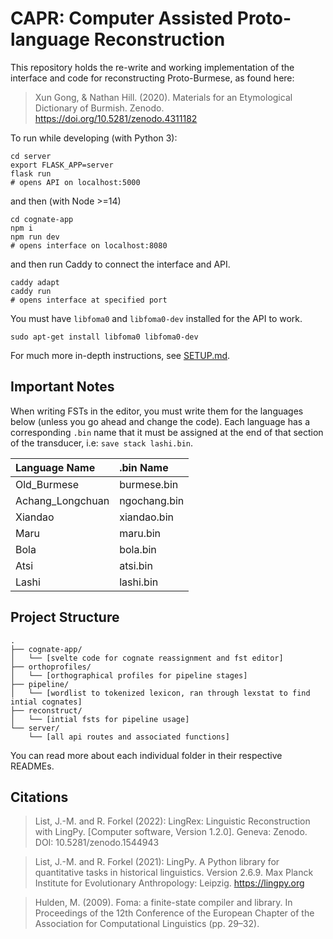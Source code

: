 # CAPR: Computer Assisted Proto-language Reconstruction

This repository holds the re-write and working implementation of the interface and code for reconstructing Proto-Burmese, as found here:

> Xun Gong, & Nathan Hill. (2020). Materials for an Etymological Dictionary of Burmish. Zenodo. https://doi.org/10.5281/zenodo.4311182

To run while developing (with Python 3):

```
cd server
export FLASK_APP=server
flask run
# opens API on localhost:5000
```

and then (with Node >=14)
```
cd cognate-app
npm i
npm run dev
# opens interface on localhost:8080
```

and then run Caddy to connect the interface and API.
```
caddy adapt
caddy run
# opens interface at specified port
```

You must have `libfoma0` and `libfoma0-dev` installed for the API to work.
```
sudo apt-get install libfoma0 libfoma0-dev
```

For much more in-depth instructions, see [SETUP.md](https://github.com/knightss27/capr/blob/main/SETUP.md).

## Important Notes
When writing FSTs in the editor, you must write them for the languages below (unless you go ahead and change the code). Each language has a corresponding `.bin` name that it must be assigned at the end of that section of the transducer, i.e: `save stack lashi.bin`.

| Language Name | .bin Name |
| :------------ | :-------- |
| Old_Burmese | burmese.bin |
| Achang_Longchuan | ngochang.bin |
| Xiandao | xiandao.bin |
| Maru | maru.bin |
| Bola | bola.bin |
| Atsi | atsi.bin |
| Lashi | lashi.bin |


## Project Structure
```
.
├── cognate-app/
│   └── [svelte code for cognate reassignment and fst editor]
├── orthoprofiles/
│   └── [orthographical profiles for pipeline stages]
├── pipeline/
│   └── [wordlist to tokenized lexicon, ran through lexstat to find intial cognates]
├── reconstruct/
│   └── [intial fsts for pipeline usage]
└── server/
    └── [all api routes and associated functions]
```

You can read more about each individual folder in their respective READMEs.

## Citations

> List, J.-M. and R. Forkel (2022): LingRex: Linguistic Reconstruction with LingPy. [Computer software, Version 1.2.0]. Geneva: Zenodo. DOI: 10.5281/zenodo.1544943


> List, J.-M. and R. Forkel (2021): LingPy. A Python library for quantitative tasks in historical linguistics. Version 2.6.9. Max Planck Institute for Evolutionary Anthropology: Leipzig. https://lingpy.org


> Hulden, M. (2009). Foma: a finite-state compiler and library. In Proceedings of the 12th Conference of the European Chapter of the Association for Computational Linguistics (pp. 29–32).
